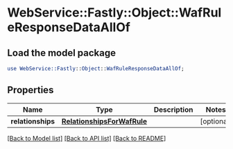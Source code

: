 # WebService::Fastly::Object::WafRuleResponseDataAllOf

## Load the model package
```perl
use WebService::Fastly::Object::WafRuleResponseDataAllOf;
```

## Properties
Name | Type | Description | Notes
------------ | ------------- | ------------- | -------------
**relationships** | [**RelationshipsForWafRule**](RelationshipsForWafRule.md) |  | [optional] 

[[Back to Model list]](../README.md#documentation-for-models) [[Back to API list]](../README.md#documentation-for-api-endpoints) [[Back to README]](../README.md)


